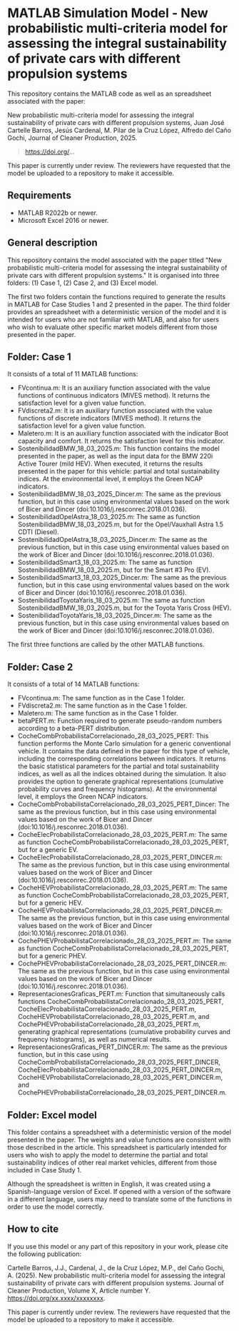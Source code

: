 # MATLAB Simulation Model - New probabilistic multi-criteria model for assessing the integral sustainability of private cars with different propulsion systems



This repository contains the MATLAB code as well as an spreadsheet associated with the paper:

New probabilistic multi-criteria model for assessing the integral sustainability of private cars with different propulsion systems, Juan José Cartelle Barros, Jesús Cardenal, M. Pilar de la Cruz López, Alfredo del Caño Gochi, Journal of Cleaner Production, 2025.

> https://doi.org/... 

This paper is currently under review. The reviewers have requested that the model be uploaded to a repository to make it accessible.

## 

## Requirements

* MATLAB R2022b or newer.
* Microsoft Excel 2016 or newer.

## 

## General description

This repository contains the model associated with the paper titled "New probabilistic multi-criteria model for assessing the integral sustainability of private cars with different propulsion systems." It is organised into three folders: (1) Case 1, (2) Case 2, and (3) Excel model.



The first two folders contain the functions required to generate the results in MATLAB for Case Studies 1 and 2 presented in the paper. The third folder provides an spreadsheet with a deterministic version of the model and it is intended for users who are not familiar with MATLAB, and also for users who wish to evaluate other specific market models different from those presented in the paper.





## Folder: Case 1

It consists of a total of 11 MATLAB functions:

* FVcontinua.m: It is an auxiliary function associated with the value functions of continuous indicators (MIVES method). It returns the satisfaction level for a given value function.
* FVdiscreta2.m: It is an auxiliary function associated with the value functions of discrete indicators (MIVES method). It returns the satisfaction level for a given value function.
* Maletero.m: It is an auxiliary function associated with the indicator Boot capacity and comfort. It returns the satisfaction level for this indicator.
* SostenibilidadBMW\_18\_03\_2025.m: This function contains the model presented in the paper, as well as the input data for the BMW 220i Active Tourer (mild HEV). When executed, it returns the results presented in the paper for this vehicle: partial and total sustainability indices. At the environmental level, it employs the Green NCAP indicators.
* SostenibilidadBMW\_18\_03\_2025\_Dincer.m: The same as the previous function, but in this case using environmental values based on the work of Bicer and Dincer (doi:10.1016/j.resconrec.2018.01.036).
* SostenibilidadOpelAstra\_18\_03\_2025.m: The same as function SostenibilidadBMW\_18\_03\_2025.m, but for the Opel/Vauxhall Astra 1.5 CDTI (Diesel).
* SostenibilidadOpelAstra\_18\_03\_2025\_Dincer.m: The same as the previous function, but in this case using environmental values based on the work of Bicer and Dincer (doi:10.1016/j.resconrec.2018.01.036).
* SostenibilidadSmart3\_18\_03\_2025.m: The same as function SostenibilidadBMW\_18\_03\_2025.m, but for the Smart #3 Pro (EV).
* SostenibilidadSmart3\_18\_03\_2025\_Dincer.m: The same as the previous function, but in this case using environmental values based on the work of Bicer and Dincer (doi:10.1016/j.resconrec.2018.01.036).
* SostenibilidadToyotaYaris\_18\_03\_2025.m: The same as function SostenibilidadBMW\_18\_03\_2025.m, but for the Toyota Yaris Cross (HEV).
* SostenibilidadToyotaYaris\_18\_03\_2025\_Dincer.m: The same as the previous function, but in this case using environmental values based on the work of Bicer and Dincer (doi:10.1016/j.resconrec.2018.01.036).



The first three functions are called by the other MATLAB functions.



## Folder: Case 2

It consists of a total of 14 MATLAB functions:

* FVcontinua.m: The same function as in the Case 1 folder.
* FVdiscreta2.m: The same function as in the Case 1 folder.
* Maletero.m: The same function as in the Case 1 folder.
* betaPERT.m: Function required to generate pseudo-random numbers according to a beta-PERT distribution.
* CocheCombProbabilistaCorrelacionado\_28\_03\_2025\_PERT: This function performs the Monte Carlo simulation for a generic conventional vehicle. It contains the data defined in the paper for this type of vehicle, including the corresponding correlations between indicators. It returns the basic statistical parameters for the partial and total sustainability indices, as well as all the indices obtained during the simulation. It also provides the option to generate graphical representations (cumulative probability curves and frequency histograms). At the environmental level, it employs the Green NCAP indicators.
* CocheCombProbabilistaCorrelacionado\_28\_03\_2025\_PERT\_Dincer: The same as the previous function, but in this case using environmental values based on the work of Bicer and Dincer (doi:10.1016/j.resconrec.2018.01.036).
* CocheElecProbabilistaCorrelacionado\_28\_03\_2025\_PERT.m: The same as function CocheCombProbabilistaCorrelacionado\_28\_03\_2025\_PERT, but for a generic EV.
* CocheElecProbabilistaCorrelacionado\_28\_03\_2025\_PERT\_DINCER.m: The same as the previous function, but in this case using environmental values based on the work of Bicer and Dincer (doi:10.1016/j.resconrec.2018.01.036).
* CocheHEVProbabilistaCorrelacionado\_28\_03\_2025\_PERT.m: The same as function CocheCombProbabilistaCorrelacionado\_28\_03\_2025\_PERT, but for a generic HEV.
* CocheHEVProbabilistaCorrelacionado\_28\_03\_2025\_PERT\_DINCER.m: The same as the previous function, but in this case using environmental values based on the work of Bicer and Dincer (doi:10.1016/j.resconrec.2018.01.036).
* CochePHEVProbabilistaCorrelacionado\_28\_03\_2025\_PERT.m: The same as function CocheCombProbabilistaCorrelacionado\_28\_03\_2025\_PERT, but for a generic PHEV.
* CochePHEVProbabilistaCorrelacionado\_28\_03\_2025\_PERT\_DINCER.m: The same as the previous function, but in this case using environmental values based on the work of Bicer and Dincer (doi:10.1016/j.resconrec.2018.01.036).
* RepresentacionesGraficas\_PERT.m: Function that simultaneously calls functions CocheCombProbabilistaCorrelacionado\_28\_03\_2025\_PERT, CocheElecProbabilistaCorrelacionado\_28\_03\_2025\_PERT.m, CocheHEVProbabilistaCorrelacionado\_28\_03\_2025\_PERT.m, and CochePHEVProbabilistaCorrelacionado\_28\_03\_2025\_PERT.m, generating graphical representations (cumulative probability curves and frequency histograms), as well as numerical results.
* RepresentacionesGraficas\_PERT\_DINCER.m: The same as the previous function, but in this case using CocheCombProbabilistaCorrelacionado\_28\_03\_2025\_PERT\_DINCER, CocheElecProbabilistaCorrelacionado\_28\_03\_2025\_PERT\_DINCER.m, CocheHEVProbabilistaCorrelacionado\_28\_03\_2025\_PERT\_DINCER.m, and CochePHEVProbabilistaCorrelacionado\_28\_03\_2025\_PERT\_DINCER.m.



## Folder: Excel model

This folder contains a spreadsheet with a deterministic version of the model presented in the paper. The weights and value functions are consistent with those described in the article. This spreadsheet is particularly intended for users who wish to apply the model to determine the partial and total sustainability indices of other real market vehicles, different from those included in Case Study 1.



Although the spreadsheet is written in English, it was created using a Spanish-language version of Excel. If opened with a version of the software in a different language, users may need to translate some of the functions in order to use the model correctly.



## How to cite

If you use this model or any part of this repository in your work, please cite the following publication:



Cartelle Barros, J.J., Cardenal, J., de la Cruz López, M.P., del Caño Gochi, A. (2025). New probabilistic multi-criteria model for assessing the integral sustainability of private cars with different propulsion systems. Journal of Cleaner Production, Volume X, Article number Y. https://doi.org/xx.xxxx/xxxxxxxx.



This paper is currently under review. The reviewers have requested that the model be uploaded to a repository to make it accessible.





